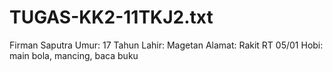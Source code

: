 # TUGAS-KK2-11TKJ2.txt
Firman Saputra 
Umur: 17 Tahun
Lahir: Magetan 
Alamat: Rakit RT 05/01
Hobi: main bola, mancing, baca buku
